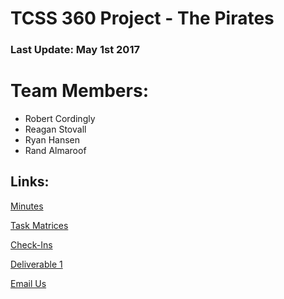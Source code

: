 # TCSS 360 Project - The Pirates

### Last Update: May 1st 2017

# Team Members:
- Robert Cordingly
- Reagan Stovall
- Ryan Hansen
- Rand Almaroof

## Links:

[Minutes](https://github.com/John-Stovall/ThePirates/blob/master/Minutes)

[Task Matrices](#)

[Check-Ins](#)

[Deliverable 1](https://github.com/John-Stovall/ThePirates/blob/master/Deliverable.pdf)

[Email Us](mailto:robertcordingly@gmail.com,reaganstovall@gmail.com,Rand3@uw.edu,ryanchansen@hotmail.com)
